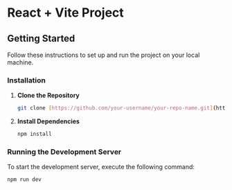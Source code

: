 # React + Vite Project

## Getting Started

Follow these instructions to set up and run the project on your local machine.

### Installation

1. **Clone the Repository**

    ```sh
    git clone [https://github.com/your-username/your-repo-name.git](https://github.com/ItayMizrachi/msbit-test.git)
    ```

2. **Install Dependencies**

    ```sh
    npm install
    ```

### Running the Development Server

To start the development server, execute the following command:

```sh
npm run dev
